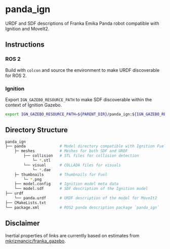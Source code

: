 # panda_ign

URDF and SDF descriptions of Franka Emika Panda robot compatible with Ignition and MoveIt2.

## Instructions

### ROS 2

Build with `colcon` and source the environment to make URDF discoverable for ROS 2.

### Ignition

Export `IGN_GAZEBO_RESOURCE_PATH` to make SDF discoverable within the context of Ignition Gazebo.

```bash
export IGN_GAZEBO_RESOURCE_PATH=${PARENT_DIR}/panda_ign:${IGN_GAZEBO_RESOURCE_PATH}
```

## Directory Structure

```bash
panda_ign
├── panda               # Model directory compatible with Ignition Fuel
    ├─ meshes           # Meshes for both SDF and URDF
        ├── collision   # STL files for collision detection
            └─ *.stl
        └── visual      # COLLADA files for visuals
            └─ *.dae
    ├─ thumbnails       # Thumbnails for Fuel
        └─ *.png
    ├── model.config    # Ignition model meta data
    └── model.sdf       # SDF description of the Ignition model
├── urdf
    └── panda.urdf      # URDF description of the model for MoveIt2
├── CMakeLists.txt
└── package.xml         # ROS2 panda description package `panda_ign`
```

## Disclaimer

Inertial properties of links are currently based on estimates from [mkrizmancic/franka_gazebo](https://github.com/mkrizmancic/franka_gazebo).
